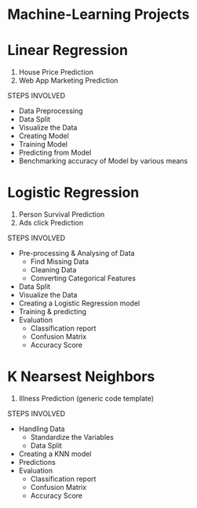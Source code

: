 # Machine-Learning Projects

# Linear Regression
1. House Price Prediction 
2. Web App Marketing Prediction 

STEPS INVOLVED 
* Data Preprocessing
* Data Split
* Visualize the Data
* Creating Model
* Training Model
* Predicting from Model
* Benchmarking accuracy of Model by various means


# Logistic Regression
1. Person Survival Prediction
2. Ads click Prediction

STEPS INVOLVED 
* Pre-processing & Analysing of Data
   * Find Missing Data
   * Cleaning Data
   * Converting Categorical Features
* Data Split
* Visualize the Data
* Creating a Logistic Regression model
* Training & predicting
* Evaluation
   * Classification report
   * Confusion Matrix
   * Accuracy Score


# K Nearsest Neighbors 
1.  Illness Prediction (generic code template)

STEPS INVOLVED 
* Handling Data
  * Standardize the Variables
  * Data Split
* Creating a KNN model
* Predictions
* Evaluation
  * Classification report
  * Confusion Matrix
  * Accuracy Score
